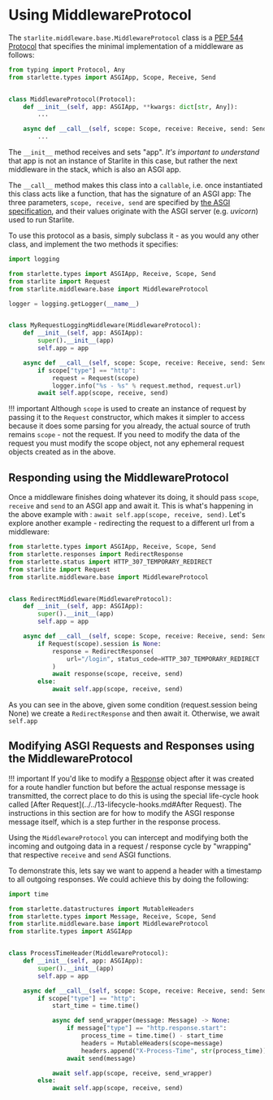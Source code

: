 # Using MiddlewareProtocol

The `starlite.middleware.base.MiddlewareProtocol` class is a [PEP 544 Protocol](https://peps.python.org/pep-0544/) that
specifies the minimal implementation of a middleware as follows:

```python
from typing import Protocol, Any
from starlette.types import ASGIApp, Scope, Receive, Send


class MiddlewareProtocol(Protocol):
    def __init__(self, app: ASGIApp, **kwargs: dict[str, Any]):
        ...

    async def __call__(self, scope: Scope, receive: Receive, send: Send) -> None:
        ...
```

The `__init__` method receives and sets "app". _It's important to understand_ that app is not an instance of Starlite in
this case, but rather the next middleware in the stack, which is also an ASGI app.

The `__call__` method makes this class into a `callable`, i.e. once instantiated this class acts like a function, that
has the signature of an ASGI app: The three parameters, `scope, receive, send` are specified
by [the ASGI specification](https://asgi.readthedocs.io/en/latest/index.html), and their values originate with the ASGI
server (e.g. _uvicorn_) used to run Starlite.

To use this protocol as a basis, simply subclass it - as you would any other class, and implement the two methods it
specifies:

```python
import logging

from starlette.types import ASGIApp, Receive, Scope, Send
from starlite import Request
from starlite.middleware.base import MiddlewareProtocol

logger = logging.getLogger(__name__)


class MyRequestLoggingMiddleware(MiddlewareProtocol):
    def __init__(self, app: ASGIApp):
        super().__init__(app)
        self.app = app

    async def __call__(self, scope: Scope, receive: Receive, send: Send) -> None:
        if scope["type"] == "http":
            request = Request(scope)
            logger.info("%s - %s" % request.method, request.url)
        await self.app(scope, receive, send)
```

<!-- prettier-ignore -->
!!! important
    Although `scope` is used to create an instance of request by passing it to the `Request` constructor, which makes it
    simpler to access because it does some parsing for you already, the actual source of truth remains `scope` - not the
    request. If you need to modify the data of the request you must modify the scope object, not any ephemeral request
    objects created as in the above.

## Responding using the MiddlewareProtocol

Once a middleware finishes doing whatever its doing, it should pass `scope`, `receive` and `send` to an ASGI app and
await it. This is what's happening in the above example with : `await self.app(scope, receive, send)`. Let's explore
another example - redirecting the request to a different url from a middleware:

```python
from starlette.types import ASGIApp, Receive, Scope, Send
from starlette.responses import RedirectResponse
from starlette.status import HTTP_307_TEMPORARY_REDIRECT
from starlite import Request
from starlite.middleware.base import MiddlewareProtocol


class RedirectMiddleware(MiddlewareProtocol):
    def __init__(self, app: ASGIApp):
        super().__init__(app)
        self.app = app

    async def __call__(self, scope: Scope, receive: Receive, send: Send) -> None:
        if Request(scope).session is None:
            response = RedirectResponse(
                url="/login", status_code=HTTP_307_TEMPORARY_REDIRECT
            )
            await response(scope, receive, send)
        else:
            await self.app(scope, receive, send)
```

As you can see in the above, given some condition (request.session being None) we create a `RedirectResponse` and then
await it. Otherwise, we await `self.app`

## Modifying ASGI Requests and Responses using the MiddlewareProtocol

<!-- prettier-ignore -->
!!! important
    If you'd like to modify a [Response](../../5-responses/0-responses-intro.md) object after it was created for a route
    handler function but before the actual response message is transmitted, the correct place to do this is using the
    special life-cycle hook called [After Request](../../13-lifecycle-hooks.md#After Request). The instructions in this
    section are for how to modify the ASGI response message itself, which is a step further in the response process.

Using the `MiddlewareProtocol` you can intercept and modifying both the incoming and outgoing data in a request /
response cycle by "wrapping" that respective `receive` and `send` ASGI functions.

To demonstrate this, lets say we want to append a header with a timestamp to all outgoing responses. We could achieve
this by doing the following:

```python
import time

from starlette.datastructures import MutableHeaders
from starlette.types import Message, Receive, Scope, Send
from starlite.middleware.base import MiddlewareProtocol
from starlite.types import ASGIApp


class ProcessTimeHeader(MiddlewareProtocol):
    def __init__(self, app: ASGIApp):
        super().__init__(app)
        self.app = app

    async def __call__(self, scope: Scope, receive: Receive, send: Send) -> None:
        if scope["type"] == "http":
            start_time = time.time()

            async def send_wrapper(message: Message) -> None:
                if message["type"] == "http.response.start":
                    process_time = time.time() - start_time
                    headers = MutableHeaders(scope=message)
                    headers.append("X-Process-Time", str(process_time))
                await send(message)

            await self.app(scope, receive, send_wrapper)
        else:
            await self.app(scope, receive, send)
```
